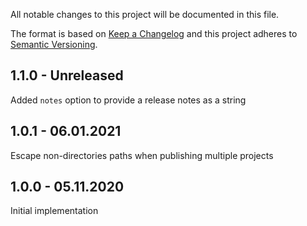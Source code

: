 All notable changes to this project will be documented in this file.

The format is based on [Keep a Changelog](http://keepachangelog.com/)
and this project adheres to [Semantic Versioning](http://semver.org/).

## 1.1.0 - Unreleased

Added `notes` option to provide a release notes as a string

## 1.0.1 - 06.01.2021

Escape non-directories paths when publishing multiple projects

## 1.0.0 - 05.11.2020

Initial implementation
